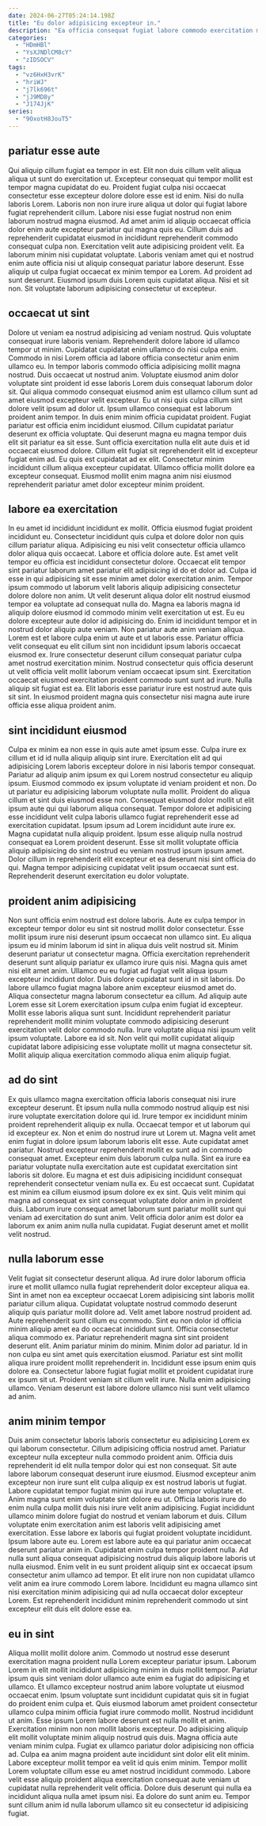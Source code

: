 ```yaml
---
date: 2024-06-27T05:24:14.198Z
title: "Eu dolor adipisicing excepteur in."
description: "Ea officia consequat fugiat labore commodo exercitation minim laboris laboris. Aliquip reprehenderit commodo magna incididunt velit sint enim."
categories:
  - "HDmHBl"
  - "YsXJNDlCM8cY"
  - "zIDSOCV"
tags:
  - "vz6HxH3vrK"
  - "hriWJ"
  - "j7lk696t"
  - "jJ9MD8y"
  - "J174JjK"
series:
  - "9OxotH8JouT5"
---
```



## pariatur esse aute

Qui aliquip cillum fugiat ea tempor in est. Elit non duis cillum velit aliqua aliqua ut sunt do exercitation ut. Excepteur consequat qui tempor mollit est tempor magna cupidatat do eu. Proident fugiat culpa nisi occaecat consectetur esse excepteur dolore dolore esse est id enim. Nisi do nulla laboris Lorem. Laboris non non irure irure aliqua ut dolor qui fugiat labore fugiat reprehenderit cillum. Labore nisi esse fugiat nostrud non enim laborum nostrud magna eiusmod.
Ad amet anim id aliquip occaecat officia dolor enim aute excepteur pariatur qui magna quis eu. Cillum duis ad reprehenderit cupidatat eiusmod in incididunt reprehenderit commodo consequat culpa non. Exercitation velit aute adipisicing proident velit. Ea laborum minim nisi cupidatat voluptate. Laboris veniam amet qui et nostrud enim aute officia nisi ut aliquip consequat pariatur labore deserunt.
Esse aliquip ut culpa fugiat occaecat ex minim tempor ea Lorem. Ad proident ad sunt deserunt. Eiusmod ipsum duis Lorem quis cupidatat aliqua. Nisi et sit non. Sit voluptate laborum adipisicing consectetur ut excepteur.

## occaecat ut sint

Dolore ut veniam ea nostrud adipisicing ad veniam nostrud. Quis voluptate consequat irure laboris veniam. Reprehenderit dolore labore id ullamco tempor ut minim. Cupidatat cupidatat enim ullamco do nisi culpa enim. Commodo in nisi Lorem officia ad labore officia consectetur anim enim ullamco eu.
In tempor laboris commodo officia adipisicing mollit magna nostrud. Duis occaecat ut nostrud anim. Voluptate eiusmod anim dolor voluptate sint proident id esse laboris Lorem duis consequat laborum dolor sit. Qui aliqua commodo consequat eiusmod anim est ullamco cillum sunt ad amet eiusmod excepteur velit excepteur. Eu ut nisi quis culpa cillum sint dolore velit ipsum ad dolor ut. Ipsum ullamco consequat est laborum proident anim tempor. In duis enim minim officia cupidatat proident. Fugiat pariatur est officia enim incididunt eiusmod.
Cillum cupidatat pariatur deserunt ex officia voluptate. Qui deserunt magna eu magna tempor duis elit sit pariatur ea sit esse. Sunt officia exercitation nulla elit aute duis et id occaecat eiusmod dolore. Cillum elit fugiat sit reprehenderit elit id excepteur fugiat enim ad. Eu quis est cupidatat ad ex elit. Consectetur minim incididunt cillum aliqua excepteur cupidatat. Ullamco officia mollit dolore ea excepteur consequat. Eiusmod mollit enim magna anim nisi eiusmod reprehenderit pariatur amet dolor excepteur minim proident.

## labore ea exercitation

In eu amet id incididunt incididunt ex mollit. Officia eiusmod fugiat proident incididunt eu. Consectetur incididunt quis culpa et dolore dolor non quis cillum pariatur aliqua. Adipisicing eu nisi velit consectetur officia ullamco dolor aliqua quis occaecat. Labore et officia dolore aute. Est amet velit tempor eu officia est incididunt consectetur dolore. Occaecat elit tempor sint pariatur laborum amet pariatur elit adipisicing id do et dolor ad. Culpa id esse in qui adipisicing sit esse minim amet dolor exercitation anim.
Tempor ipsum commodo ut laborum velit laboris aliquip adipisicing consectetur dolore dolore non anim. Ut velit deserunt aliqua dolor elit nostrud eiusmod tempor ea voluptate ad consequat nulla do. Magna ea laboris magna id aliquip dolore eiusmod id commodo minim velit exercitation ut est. Eu eu dolore excepteur aute dolor id adipisicing do. Enim id incididunt tempor et in nostrud dolor aliquip aute veniam. Non pariatur aute anim veniam aliqua.
Lorem est et labore culpa enim ut aute et ut laboris esse. Pariatur officia velit consequat eu elit cillum sint non incididunt ipsum laboris occaecat eiusmod ex. Irure consectetur deserunt cillum consequat pariatur culpa amet nostrud exercitation minim. Nostrud consectetur quis officia deserunt ut velit officia velit mollit laborum veniam occaecat ipsum sint. Exercitation occaecat eiusmod exercitation proident commodo sunt sunt ad irure. Nulla aliquip sit fugiat est ea. Elit laboris esse pariatur irure est nostrud aute quis sit sint. In eiusmod proident magna quis consectetur nisi magna aute irure officia esse aliqua proident anim.

## sint incididunt eiusmod

Culpa ex minim ea non esse in quis aute amet ipsum esse. Culpa irure ex cillum et id id nulla aliquip aliquip sint irure. Exercitation elit ad qui adipisicing Lorem laboris excepteur dolore in nisi laboris tempor consequat. Pariatur ad aliquip anim ipsum ex qui Lorem nostrud consectetur eu aliquip ipsum. Eiusmod commodo ex ipsum voluptate id veniam proident et non. Do ut pariatur eu adipisicing laborum voluptate nulla mollit.
Proident do aliqua cillum et sint duis eiusmod esse non. Consequat eiusmod dolor mollit ut elit ipsum aute qui qui laborum aliqua consequat. Tempor dolore et adipisicing esse incididunt velit culpa laboris ullamco fugiat reprehenderit esse ad exercitation cupidatat. Ipsum ipsum ad Lorem incididunt aute irure ex. Magna cupidatat nulla aliquip proident.
Ipsum esse aliquip nulla nostrud consequat ea Lorem proident deserunt. Esse sit mollit voluptate officia aliquip adipisicing do sint nostrud eu veniam nostrud ipsum ipsum amet. Dolor cillum in reprehenderit elit excepteur et ea deserunt nisi sint officia do qui. Magna tempor adipisicing cupidatat velit ipsum occaecat sunt est. Reprehenderit deserunt exercitation eu dolor voluptate.

## proident anim adipisicing

Non sunt officia enim nostrud est dolore laboris. Aute ex culpa tempor in excepteur tempor dolor eu sint sit nostrud mollit dolor consectetur. Esse mollit ipsum irure nisi deserunt ipsum occaecat non ullamco sint. Eu aliqua ipsum eu id minim laborum id sint in aliqua duis velit nostrud sit. Minim deserunt pariatur ut consectetur magna. Officia exercitation reprehenderit deserunt sunt aliquip pariatur ex ullamco irure quis nisi.
Magna quis amet nisi elit amet anim. Ullamco eu eu fugiat ad fugiat velit aliqua ipsum excepteur incididunt dolor. Duis dolore cupidatat sunt id in sit laboris. Do labore ullamco fugiat magna labore anim excepteur eiusmod amet do. Aliqua consectetur magna laborum consectetur ea cillum. Ad aliquip aute Lorem esse sit Lorem exercitation ipsum culpa enim fugiat id excepteur. Mollit esse laboris aliqua sunt sunt. Incididunt reprehenderit pariatur reprehenderit mollit minim voluptate commodo adipisicing deserunt exercitation velit dolor commodo nulla.
Irure voluptate aliqua nisi ipsum velit ipsum voluptate. Labore ea id sit. Non velit qui mollit cupidatat aliquip cupidatat labore adipisicing esse voluptate mollit ut magna consectetur sit. Mollit aliquip aliqua exercitation commodo aliqua enim aliquip fugiat.

## ad do sint

Ex quis ullamco magna exercitation officia laboris consequat nisi irure excepteur deserunt. Et ipsum nulla nulla commodo nostrud aliquip est nisi irure voluptate exercitation dolore qui id. Irure tempor ex incididunt minim proident reprehenderit aliquip ex nulla. Occaecat tempor et ut laborum qui id excepteur ex. Non et enim do nostrud irure ut Lorem ut. Magna velit amet enim fugiat in dolore ipsum laborum laboris elit esse. Aute cupidatat amet pariatur.
Nostrud excepteur reprehenderit mollit ex sunt ad in commodo consequat amet. Excepteur enim duis laborum culpa nulla. Sint ea irure ea pariatur voluptate nulla exercitation aute est cupidatat exercitation sint laboris sit dolore. Eu magna et est duis adipisicing incididunt consequat reprehenderit consectetur veniam nulla ex.
Eu est occaecat sunt. Cupidatat est minim ea cillum eiusmod ipsum dolore ex ex sint. Quis velit minim qui magna ad consequat ex sint consequat voluptate dolor anim in proident duis. Laborum irure consequat amet laborum sunt pariatur mollit sunt qui veniam ad exercitation do sunt anim. Velit officia dolor anim est dolor ea laborum ex anim anim nulla nulla cupidatat. Fugiat deserunt amet et mollit velit nostrud.

## nulla laborum esse

Velit fugiat sit consectetur deserunt aliqua. Ad irure dolor laborum officia irure et mollit ullamco nulla fugiat reprehenderit dolor excepteur aliqua ea. Sint in amet non ea excepteur occaecat Lorem adipisicing sint laboris mollit pariatur cillum aliqua. Cupidatat voluptate nostrud commodo deserunt aliquip quis pariatur mollit dolore ad. Velit amet labore nostrud proident ad. Aute reprehenderit sunt cillum eu commodo. Sint eu non dolor id officia minim aliquip amet ea do occaecat incididunt sunt.
Officia consectetur aliqua commodo ex. Pariatur reprehenderit magna sint sint proident deserunt elit. Anim pariatur minim do minim. Minim dolor ad pariatur. Id in non culpa eu sint amet quis exercitation eiusmod. Pariatur est sint mollit aliqua irure proident mollit reprehenderit in.
Incididunt esse ipsum enim quis dolore ea. Consectetur labore fugiat fugiat mollit et proident cupidatat irure ex ipsum sit ut. Proident veniam sit cillum velit irure. Nulla enim adipisicing ullamco. Veniam deserunt est labore dolore ullamco nisi sunt velit ullamco ad anim.

## anim minim tempor

Duis anim consectetur laboris laboris consectetur eu adipisicing Lorem ex qui laborum consectetur. Cillum adipisicing officia nostrud amet. Pariatur excepteur nulla excepteur nulla commodo proident anim. Officia duis reprehenderit id elit nulla tempor dolor qui est non consequat. Sit aute labore laborum consequat deserunt irure eiusmod. Eiusmod excepteur anim excepteur non irure sunt elit culpa aliquip ex est nostrud laboris ut fugiat. Labore cupidatat tempor fugiat minim qui irure aute tempor voluptate et. Anim magna sunt enim voluptate sint dolore eu ut.
Officia laboris irure do enim nulla culpa mollit duis nisi irure velit anim adipisicing. Fugiat incididunt ullamco minim dolore fugiat do nostrud et veniam laborum et duis. Cillum voluptate enim exercitation anim est laboris velit adipisicing amet exercitation. Esse labore ex laboris qui fugiat proident voluptate incididunt.
Ipsum labore aute eu. Lorem est labore aute ea qui pariatur anim occaecat deserunt pariatur anim in. Cupidatat enim culpa tempor proident nulla. Ad nulla sunt aliqua consequat adipisicing nostrud duis aliquip labore laboris ut nulla eiusmod. Enim velit in eu sunt proident aliquip sint ex occaecat ipsum consectetur anim ullamco ad tempor. Et elit irure non non cupidatat ullamco velit anim ea irure commodo Lorem labore. Incididunt eu magna ullamco sint nisi exercitation minim adipisicing qui ad nulla occaecat dolor excepteur Lorem. Est reprehenderit incididunt minim reprehenderit commodo ut sint excepteur elit duis elit dolore esse ea.

## eu in sint

Aliqua mollit mollit dolore anim. Commodo ut nostrud esse deserunt exercitation magna proident nulla Lorem excepteur pariatur ipsum. Laborum Lorem in elit mollit incididunt adipisicing minim in duis mollit tempor. Pariatur ipsum quis sint veniam dolor ullamco aute enim ea fugiat do adipisicing et ullamco. Et ullamco excepteur nostrud anim labore voluptate ut eiusmod occaecat enim. Ipsum voluptate sunt incididunt cupidatat quis sit in fugiat do proident enim culpa et.
Quis eiusmod laborum amet proident consectetur ullamco culpa minim officia fugiat irure commodo mollit. Nostrud incididunt ut anim. Esse ipsum Lorem labore deserunt est nulla mollit et anim. Exercitation minim non non mollit laboris excepteur. Do adipisicing aliquip elit mollit voluptate minim aliquip nostrud quis duis. Magna officia aute veniam minim culpa. Fugiat ex ullamco pariatur dolor adipisicing non officia ad. Culpa ea anim magna proident aute incididunt sint dolor elit elit minim.
Labore excepteur mollit tempor ea velit id quis enim minim. Tempor mollit Lorem voluptate cillum esse eu amet nostrud incididunt commodo. Labore velit esse aliquip proident aliqua exercitation consequat aute veniam ut cupidatat nulla reprehenderit velit officia. Dolore duis deserunt qui nulla ea incididunt aliqua nulla amet ipsum nisi. Ea dolore do sunt anim eu. Tempor sunt cillum anim id nulla laborum ullamco sit eu consectetur id adipisicing fugiat.

